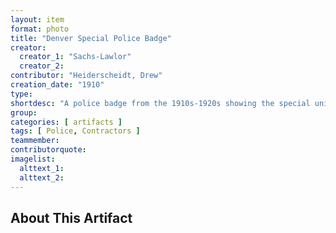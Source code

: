```yaml
---
layout: item
format: photo
title: "Denver Special Police Badge"
creator:
  creator_1: "Sachs-Lawlor"
  creator_2:
contributor: "Heiderscheidt, Drew"
creation_date: "1910"
type:
shortdesc: "A police badge from the 1910s-1920s showing the special unity 287."
group:
categories: [ artifacts ] 
tags: [ Police, Contractors ]
teammember:
contributorquote:
imagelist:
  alttext_1:
  alttext_2:
---
```

## About This Artifact

